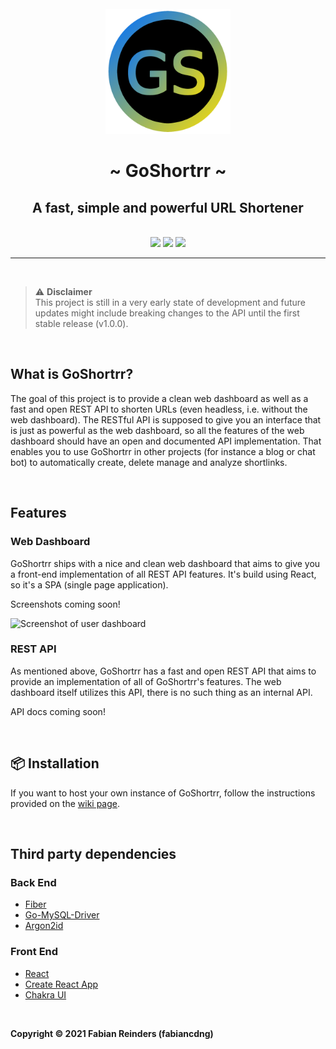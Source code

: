 <br>

<div align="center">
  <img src=".github/media/goshortrr-logo-bg-circle.png" width="200">
  <h1>~ GoShortrr ~</h1>
  <h2>A fast, simple and powerful URL Shortener</h2>
</div>

<br>

<div align="center">
<img height="34px"  src="https://forthebadge.com/images/badges/made-with-go.svg"/>

<img height="35px" src="https://img.shields.io/badge/react-%2320232a.svg?style=for-the-badge&logo=react&logoColor=%2361DAFB"/>

<img height="34px" src="https://forthebadge.com/images/badges/built-with-love.svg">
</div>

---

<br>

> ⚠️ **Disclaimer**  
> This project is still in a very early state of development and future updates might include breaking changes to the API until the first stable release (v1.0.0).

<br>

## What is GoShortrr?
The goal of this project is to provide a clean web dashboard as well as a fast and open REST API to shorten URLs (even headless, i.e. without the web dashboard).
The RESTful API is supposed to give you an interface that is just as powerful as the web dashboard, so all the features of the web dashboard should have an open and documented API implementation. That enables you to use GoShortrr in other projects (for instance a blog or chat bot) to automatically create, delete manage and analyze shortlinks.

<br>

## Features
### Web Dashboard
GoShortrr ships with a nice and clean web dashboard that aims to give you a front-end implementation of all REST API features. It's build using React, so it's a SPA (single page application).

Screenshots coming soon!

![Screenshot of user dashboard](assets/screenshot-user-dashboard.png)

### REST API
As mentioned above, GoShortrr has a fast and open REST API that aims to provide an implementation of all of GoShortrr's features. The web dashboard itself utilizes this API, there is no such thing as an internal API.

API docs coming soon!

<br>

## 📦 Installation
If you want to host your own instance of GoShortrr, follow the instructions provided on the [wiki page](https://github.com/fabiancdng/GoShortrr/wiki/%F0%9F%93%A6-Installation).

<br>

## Third party dependencies

### Back End
* [Fiber](https://gofiber.io/)
* [Go-MySQL-Driver](https://github.com/go-sql-driver/mysql)
* [Argon2id](https://github.com/alexedwards/argon2id)

### Front End
* [React](https://reactjs.org/)
* [Create React App](https://github.com/facebook/create-react-app)
* [Chakra UI](https://chakra-ui.com/)

<br>

**Copyright &copy; 2021 Fabian Reinders (fabiancdng)**
